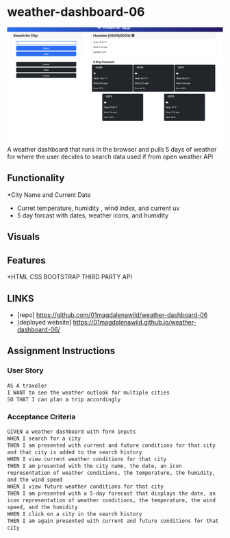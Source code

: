# weather-dashboard-06

![screenshot](screenshot.png)
A weather dashboard that runs in the browser and pulls 5 days of weather for where the user decides to search data used if from open weather API

## Functionality 
*City Name and Current Date
* Curret temperature, humidity , wind index, and current uv
* 5 day forcast with dates, weather icons, and humidity 

## Visuals

## Features 
*HTML
CSS
BOOTSTRAP
THIRD PARTY API

## LINKS
* [repo] https://github.com/01magdalenawild/weather-dashboard-06
* [deployed website]   https://01magdalenawild.github.io/weather-dashboard-06/


## Assignment Instructions

### User Story

```
AS A traveler
I WANT to see the weather outlook for multiple cities
SO THAT I can plan a trip accordingly
```

### Acceptance Criteria

```
GIVEN a weather dashboard with form inputs
WHEN I search for a city
THEN I am presented with current and future conditions for that city and that city is added to the search history
WHEN I view current weather conditions for that city
THEN I am presented with the city name, the date, an icon representation of weather conditions, the temperature, the humidity, and the wind speed
WHEN I view future weather conditions for that city
THEN I am presented with a 5-day forecast that displays the date, an icon representation of weather conditions, the temperature, the wind speed, and the humidity
WHEN I click on a city in the search history
THEN I am again presented with current and future conditions for that city
```
